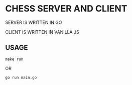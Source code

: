 # CHESS SERVER AND CLIENT

SERVER IS WRITTEN IN GO

CLIENT IS WRITTEN IN VANILLA JS


## USAGE
```
make run
```

OR

```
go run main.go
```

